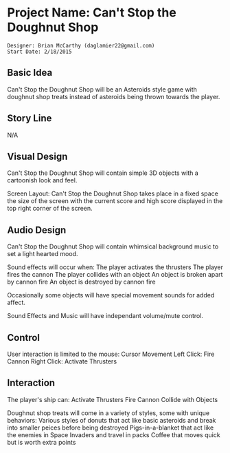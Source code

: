 Project Name: Can't Stop the Doughnut Shop
==========================================
	Designer: Brian McCarthy (daglamier22@gmail.com)
	Start Date: 2/18/2015


Basic Idea
----------
Can't Stop the Doughnut Shop will be an Asteroids style game with doughnut shop treats instead of asteroids being thrown towards the player.



Story Line
----------
N/A



Visual Design
-------------
Can't Stop the Doughnut Shop will contain simple 3D objects with a cartoonish look and feel.

Screen Layout:
	Can't Stop the Doughnut Shop takes place in a fixed space the size of the screen with the current score and high score displayed in the top right corner of the screen.



Audio Design
------------
Can't Stop the Doughnut Shop will contain whimsical background music to set a light hearted mood.

Sound effects will occur when:
	The player activates the thrusters
	The player fires the cannon
	The player collides with an object
	An object is broken apart by cannon fire
	An object is destroyed by cannon fire

Occasionally some objects will have special movement sounds for added affect.

Sound Effects and Music will have independant volume/mute control.



Control
-------
User interaction is limited to the mouse:
	Cursor Movement
	Left Click: Fire Cannon
	Right Click: Activate Thrusters



Interaction
-----------
The player's ship can:
	Activate Thrusters
	Fire Cannon
	Collide with Objects

Doughnut shop treats will come in a variety of styles, some with unique behaviors:
	Various styles of donuts that act like basic asteroids and break into smaller peices before being destroyed
	Pigs-in-a-blanket that act like the enemies in Space Invaders and travel in packs
	Coffee that moves quick but is worth extra points
